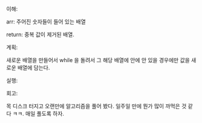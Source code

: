 이해:

arr: 주어진 숫자들이 들어 있는 배열

return: 중복 값이 제거된 배열.

계획:

새로운 배열을 만들어서 while 을 돌려서 그 해당 배열에 안에 안 있을 경우에만 값을 새로운 배열에 담는다.

실행:


회고:

목 디스크 터지고 오랜만에 알고리즘을 풀어 봤다. 일주일 만에 뭔가 많이 까먹은 것 같다 ㅋㅋ. 매일 풀도록 하자.